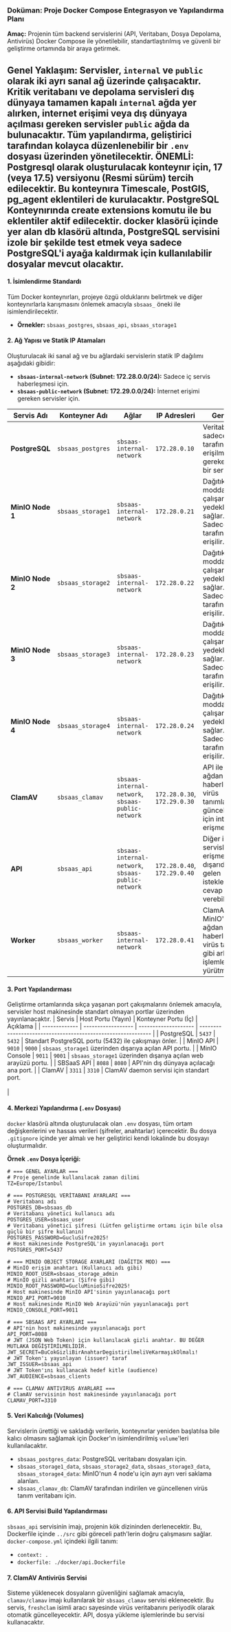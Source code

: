 ### **Doküman: Proje Docker Compose Entegrasyon ve Yapılandırma Planı**

**Amaç:**  Projenin tüm backend servislerini (API, Veritabanı, Dosya Depolama, Antivirüs) Docker Compose ile yönetilebilir, standartlaştırılmış ve güvenli bir geliştirme ortamında bir araya getirmek.

**Genel Yaklaşım:**  Servisler,  `internal`  ve  `public`  olarak iki ayrı sanal ağ üzerinde çalışacaktır. Kritik veritabanı ve depolama servisleri dış dünyaya tamamen kapalı  `internal`  ağda yer alırken, internet erişimi veya dış dünyaya açılması gereken servisler  `public`  ağda da bulunacaktır. Tüm yapılandırma, geliştirici tarafından kolayca düzenlenebilir bir  `.env`  dosyası üzerinden yönetilecektir.
**ÖNEMLİ:** 
Postgresql olarak oluşturulacak konteynır için, 17 (veya 17.5) versiyonu (Resmi sürüm) tercih edilecektir. Bu konteynıra Timescale, PostGIS, pg_agent eklentileri de kurulacaktır. PostgreSQL Konteynırında create extensions komutu ile bu eklentiler aktif edilecektir. 
docker klasörü içinde yer alan db klasörü altında, PostgreSQL servisini izole bir şekilde test etmek veya sadece PostgreSQL'i ayağa kaldırmak için kullanılabilir dosyalar mevcut olacaktır. 
----------

#### **1. İsimlendirme Standardı**

Tüm Docker konteynırları, projeye özgü olduklarını belirtmek ve diğer konteynırlarla karışmasını önlemek amacıyla  `sbsaas_`  öneki ile isimlendirilecektir.

-   **Örnekler:**  `sbsaas_postgres`,  `sbsaas_api`,  `sbsaas_storage1`

#### **2. Ağ Yapısı ve Statik IP Atamaları**

Oluşturulacak iki sanal ağ ve bu ağlardaki servislerin statik IP dağılımı aşağıdaki gibidir:

-   **`sbsaas-internal-network`  (Subnet: 172.28.0.0/24):**  Sadece iç servis haberleşmesi için.
-   **`sbsaas-public-network`  (Subnet: 172.29.0.0/24):**  İnternet erişimi gereken servisler için.


| Servis Adı       | Konteyner Adı    | Ağlar                                | IP Adresleri                 | Gerekçe                                                                                   |
| ---------------- | ---------------- | ------------------------------------ | ---------------------------- | ----------------------------------------------------------------------------------------- |
| **PostgreSQL**   | `sbsaas_postgres` | `sbsaas-internal-network`                   | `172.28.0.10`                | Veritabanı, sadece API tarafından erişilmesi gereken kritik bir servistir.                |
| **MinIO Node 1** | `sbsaas_storage1`  | `sbsaas-internal-network`                   | `172.28.0.21`                | Dağıtık modda çalışarak veri yedekliliği sağlar. Sadece API tarafından erişilir.          |
| **MinIO Node 2** | `sbsaas_storage2`  | `sbsaas-internal-network`                   | `172.28.0.22`                | Dağıtık modda çalışarak veri yedekliliği sağlar. Sadece API tarafından erişilir.          |
| **MinIO Node 3** | `sbsaas_storage3`  | `sbsaas-internal-network`                   | `172.28.0.23`                | Dağıtık modda çalışarak veri yedekliliği sağlar. Sadece API tarafından erişilir.          |
| **MinIO Node 4** | `sbsaas_storage4`  | `sbsaas-internal-network`                   | `172.28.0.24`                | Dağıtık modda çalışarak veri yedekliliği sağlar. Sadece API tarafından erişilir.          |
| **ClamAV**       | `sbsaas_clamav`  | `sbsaas-internal-network`, `sbsaas-public-network` | `172.28.0.30`, `172.29.0.30` | API ile iç ağdan haberleşirken, virüs tanımlarını güncellemek için internete erişmelidir. |
| **API**          | `sbsaas_api`     | `sbsaas-internal-network`, `sbsaas-public-network` | `172.28.0.40`, `172.29.0.40` | Diğer iç servislere erişmeli ve dışarıdan gelen isteklere cevap verebilmelidir.           |
| **Worker**          | `sbsaas_worker`     | `sbsaas-internal-network` | `172.28.0.41` | ClamAV ve MinIO'ya iç ağdan haberleşirken, virüs taraması gibi arka plan işlemlerini yürütmalidir. |

#### **3. Port Yapılandırması**

Geliştirme ortamlarında sıkça yaşanan port çakışmalarını önlemek amacıyla, servisler host makinesinde standart olmayan portlar üzerinden yayınlanacaktır.
| Servis        | Host Portu (Yayın) | Konteyner Portu (İç) | Açıklama                                                     |
| ------------- | ------------------ | -------------------- | ------------------------------------------------------------ |
| PostgreSQL    | `5437`             | `5432`               | Standart PostgreSQL portu (5432) ile çakışmayı önler.        |
| MinIO API     | `9010`             | `9000`               | `sbsaas_storage1` üzerinden dışarıya açılan API portu.         |
| MinIO Console | `9011`             | `9001`               | `sbsaas_storage1` üzerinden dışarıya açılan web arayüzü portu. |
| SBSaaS API    | `8088`             | `8080`               | API'nin dış dünyaya açılacağı ana port.                      |
| ClamAV        | `3311`             | `3310`               | ClamAV daemon servisi için standart port.<br><br>            |

#### **4. Merkezi Yapılandırma (`.env`  Dosyası)**

`docker`  klasörü altında oluşturulacak olan  `.env`  dosyası, tüm ortam değişkenlerini ve hassas verileri (şifreler, anahtarlar) içerecektir. Bu dosya  `.gitignore`  içinde yer almalı ve her geliştirici kendi lokalinde bu dosyayı oluşturmalıdır.

**Örnek  `.env`  Dosya İçeriği:**

```env
# === GENEL AYARLAR ===
# Proje genelinde kullanılacak zaman dilimi
TZ=Europe/Istanbul

# === POSTGRESQL VERİTABANI AYARLARI ===
# Veritabanı adı
POSTGRES_DB=sbsaas_db
# Veritabanı yönetici kullanıcı adı
POSTGRES_USER=sbsaas_user
# Veritabanı yönetici şifresi (Lütfen geliştirme ortamı için bile olsa güçlü bir şifre kullanın)
POSTGRES_PASSWORD=GucluSifre2025!
# Host makinesinde PostgreSQL'in yayınlanacağı port
POSTGRES_PORT=5437

# === MINIO OBJECT STORAGE AYARLARI (DAĞITIK MOD) ===
# MinIO erişim anahtarı (Kullanıcı adı gibi)
MINIO_ROOT_USER=sbsaas_storage_admin
# MinIO gizli anahtarı (Şifre gibi)
MINIO_ROOT_PASSWORD=GucluMinioSifre2025!
# Host makinesinde MinIO API'sinin yayınlanacağı port
MINIO_API_PORT=9010
# Host makinesinde MinIO Web Arayüzü'nün yayınlanacağı port
MINIO_CONSOLE_PORT=9011

# === SBSAAS API AYARLARI ===
# API'nin host makinesinde yayınlanacağı port
API_PORT=8088
# JWT (JSON Web Token) için kullanılacak gizli anahtar. BU DEĞER MUTLAKA DEĞİŞTİRİLMELİDİR.
JWT_SECRET=BuCokGizliBirAnahtarDegistirilmeliVeKarmaşıkOlmalı!
# JWT Token'ı yayınlayan (issuer) taraf
JWT_ISSUER=sbsaas_api
# JWT Token'ını kullanacak hedef kitle (audience)
JWT_AUDIENCE=sbsaas_clients

# === CLAMAV ANTIVIRUS AYARLARI ===
# ClamAV servisinin host makinesinde yayınlanacağı port
CLAMAV_PORT=3310

```

#### **5. Veri Kalıcılığı (Volumes)**

Servislerin ürettiği ve sakladığı verilerin, konteynırlar yeniden başlatılsa bile kalıcı olmasını sağlamak için Docker'ın isimlendirilmiş  `volume`'leri kullanılacaktır.

-   `sbsaas_postgres_data`: PostgreSQL veritabanı dosyaları için.
-   `sbsaas_storage1_data`,  `sbsaas_storage2_data`,  `sbsaas_storage3_data`,  `sbsaas_storage4_data`: MinIO'nun 4 node'u için ayrı ayrı veri saklama alanları.
-   `sbsaas_clamav_db`: ClamAV tarafından indirilen ve güncellenen virüs tanım veritabanı için.

#### **6. API Servisi Build Yapılandırması**

`sbsaas_api`  servisinin imajı, projenin kök dizininden derlenecektir. Bu, Dockerfile içinde  `../src`  gibi göreceli path'lerin doğru çalışmasını sağlar.  `docker-compose.yml`  içindeki ilgili tanım:

-   `context: .`
-   `dockerfile: ./docker/api.Dockerfile`

#### **7. ClamAV Antivirüs Servisi**

Sisteme yüklenecek dosyaların güvenliğini sağlamak amacıyla,  `clamav/clamav`  imajı kullanılarak bir  `sbsaas_clamav`  servisi eklenecektir. Bu servis,  `freshclam`  isimli aracı sayesinde virüs veritabanını periyodik olarak otomatik güncelleyecektir. API, dosya yükleme işlemlerinde bu servisi kullanacaktır.